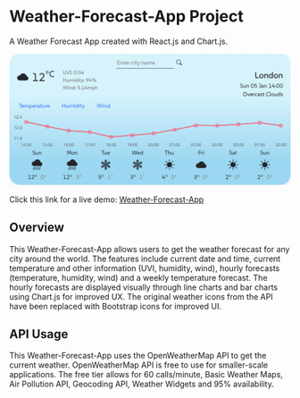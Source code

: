 # Weather-Forecast-App Project
A Weather Forecast App created with React.js and Chart.js.

![Screenshot of Weather App](public/weather-app.png)

Click this link for a live demo: [Weather-Forecast-App](https://main.d2c22tdmmbzffb.amplifyapp.com)

## Overview
This Weather-Forecast-App allows users to get the weather forecast for any city around the world. The features include current date and time, current temperature and other information (UVI, humidity, wind), hourly forecasts (temperature, humidity, wind) and a weekly temperature forecast. The hourly forecasts are displayed visually through line charts and bar charts using Chart.js for improved UX. The original weather icons from the API have been replaced with Bootstrap icons for improved UI.

## API Usage
This Weather-Forecast-App uses the OpenWeatherMap API to get the current weather. OpenWeatherMap API is free to use for smaller-scale applications. The free tier allows for 60 calls/minute, Basic Weather Maps, Air Pollution API, Geocoding API, Weather Widgets and 95% availability.